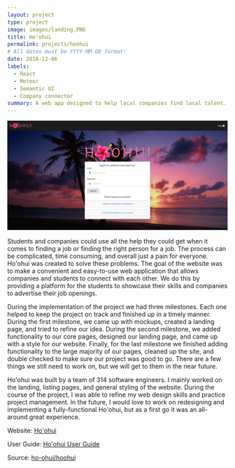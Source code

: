 ```yaml
---
layout: project
type: project
image: images/landing.PNG
title: Ho'ohui
permalink: projects/hoohui
# All dates must be YYYY-MM-DD format!
date: 2018-12-06
labels:
  - React
  - Meteor
  - Semantic UI
  - Company connector
summary: A web app designed to help local companies find local talent.
---
```


<img class="ui large image" src="../images/landing.PNG">

Students and companies could use all the help they could get when it comes to finding a job or finding 
the right person for a job. The process can be complicated, time consuming, and overall just a pain for 
everyone. Ho'ohui was created to solve these problems. The goal of the website was to make a convenient 
and easy-to-use web application that allows companies and students to connect with each other. We do this 
by providing a platform for the students to showcase their skills and companies to advertise their job openings.

During the implementation of the project we had three milestones. Each one helped to keep the project on track 
and finished up in a timely manner. During the first milestone, we came up with mockups, created a landing page, 
and tried to refine our idea. During the second milestone, we added functionality to our core pages, designed our landing page, 
and came up with a style for our website. Finally, for the last milestone we finished adding functionality to the large majority 
of our pages, cleaned up the site, and double checked to make sure our project was good to go. There are 
a few things we still need to work on, but we will get to them in the near future.

Ho'ohui was built by a team of 314 software engineers. I mainly worked on the landing, listing pages, and general styling of the website. During the course of the project, I was able to refine my web design skills and practice project management. In the future, I would love to work on redesigning and implementing a fully-functional Ho'ohui, but as a first go it was an all-around great experience.


Website: <a href="https://hoohui.meteorapp.com/">Ho'ohui</a>

User Guide: <a href="https://ho-ohui.github.io/">Ho'ohui User Guide</a>

Source: <a href="https://github.com/ho-ohui/hoohui"><i class="large github icon "></i>ho-ohui/hoohui</a>
